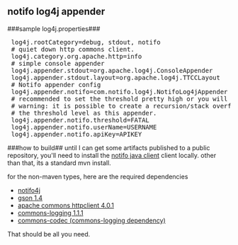 notifo log4j appender
-------------

###sample log4j.properties###
<pre>
 log4j.rootCategory=debug, stdout, notifo
 # quiet down http commons client.
 log4j.category.org.apache.http=info
 # simple console appender
 log4j.appender.stdout=org.apache.log4j.ConsoleAppender
 log4j.appender.stdout.layout=org.apache.log4j.TTCCLayout
 # Notifo appender config
 log4j.appender.notifo=com.notifo.log4j.NotifoLog4jAppender
 # recommended to set the threshold pretty high or you will probably flood yourself.
 # warning: it is possible to create a recursion/stack overflow if org.apache.http is logging at or above  
 # the threshold level as this appender.
 log4j.appender.notifo.threshold=FATAL
 log4j.appender.notifo.userName=USERNAME
 log4j.appender.notifo.apiKey=APIKEY
</pre>
 

###how to build##
until I can get some artifacts published to a public repository, you'll need to install the 
[notifo java client](http://github.com/sps/notifo4j) client locally. other than that, its a standard mvn install.

for the non-maven types, here are the required dependencies

* [notifo4j](http://github.com/sps/notifo4j/downloads)
* [gson 1.4](http://code.google.com/p/google-gson/downloads/list)
* [apache commons httpclient 4.0.1](http://hc.apache.org/downloads.cgi)
* [commons-logging 1.1.1](http://commons.apache.org/logging/download_logging.cgi)
* [commons-codec (commons-logging dependency)](http://commons.apache.org/codec/download_codec.cgi)

That should be all you need.
